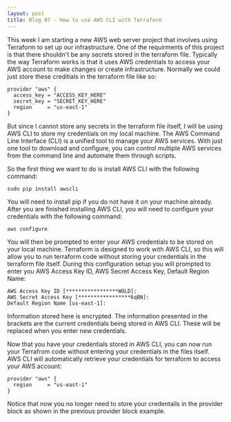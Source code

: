 ```yaml
---
layout: post
title: Blog 07 - How to use AWS CLI with Terraform
---
```


This week I am starting a new AWS web server project that involves using Terraform to set up our infrastructure. One of the requirments of this project is that there shouldn't be any secrets stored in the terraform file. Typically the way Terraform works is that it uses AWS credentials to access your AWS account to make changes or create infrastructure. Normally we could just store these creditials in the terraform file like so:

    provider "aws" {
      access_key = "ACCESS_KEY_HERE"
      secret_key = "SECRET_KEY_HERE"
      region     = "us-east-1"
    }

But since I cannot store any secrets in the terraform file itself, I will be using AWS CLI to store my credentials on my local machine. The AWS Command Line Interface (CLI) is a unified tool to manage your AWS services. With just one tool to download and configure, you can control multiple AWS services from the command line and automate them through scripts.

So the first thing we want to do is install AWS CLI with the following command:

    sudo pip install awscli

You will need to install pip if you do not have it on your machine already. After you are finished installing AWS CLI, you will need to configure your credentials with the following command:

    aws configure

You will then be prompted to enter your AWS credentials to be stored on your local machine. Terraform is designed to work with AWS CLI, so this will allow you to run terraform code without storing your credentials in the terraform file itself. During this configuration setup you will prompted to enter you AWS Access Key ID, AWS Secret Access Key, Default Region Name:

    AWS Access Key ID [*****************WOLD]:
    AWS Secret Access Key [*****************6qBN]:
    Default Region Name [us-east-1]:
    
Information stored here is encrypted. The information presented in the brackets are the current credentials being stored in AWS CLI. These will be replaced when you enter new credentials.

Now that you have your credentials stored in AWS CLI, you can now run your Terrafrom code without entering your credentials in the files itself. AWS CLI will automatically retrieve your credentials for terraform to access your AWS account:

    provider "aws" {
      region     = "us-east-1"
    }
    
Notice that now you no longer need to store your credentails in the provider block as shown in the previous provider block example.
